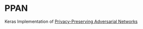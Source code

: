 # PPAN
Keras Implementation of [Privacy-Preserving Adversarial Networks](https://arxiv.org/abs/1712.07008)
